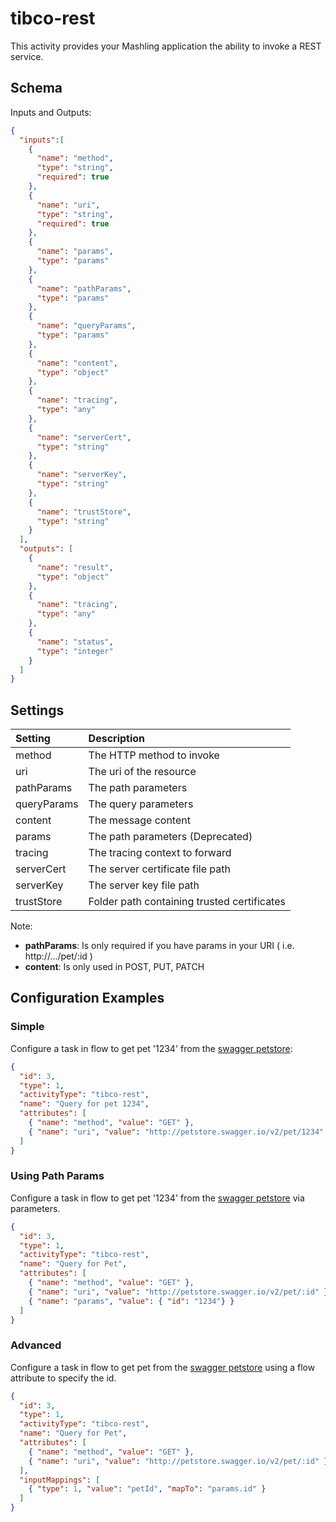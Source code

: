 # tibco-rest
This activity provides your Mashling application the ability to invoke a REST service.

## Schema
Inputs and Outputs:

```json
{
  "inputs":[
    {
      "name": "method",
      "type": "string",
      "required": true
    },
    {
      "name": "uri",
      "type": "string",
      "required": true
    },
    {
      "name": "params",
      "type": "params"
    },
    {
      "name": "pathParams",
      "type": "params"
    },
    {
      "name": "queryParams",
      "type": "params"
    },
    {
      "name": "content",
      "type": "object"
    },
    {
      "name": "tracing",
      "type": "any"
    },
    {
      "name": "serverCert",
      "type": "string"
    },
    {
      "name": "serverKey",
      "type": "string"
    },
    {
      "name": "trustStore",
      "type": "string"
    }
  ],
  "outputs": [
    {
      "name": "result",
      "type": "object"
    },
    {
      "name": "tracing",
      "type": "any"
    },
    {
      "name": "status",
      "type": "integer"
    }
  ]
}
```
## Settings
| Setting     | Description    |
|:------------|:---------------|
| method      | The HTTP method to invoke |
| uri         | The uri of the resource   |
| pathParams  | The path parameters |
| queryParams | The query parameters |
| content     | The message content |
| params      | The path parameters (Deprecated) |
| tracing | The tracing context to forward |
| serverCert | The server certificate file path |
| serverKey | The server key file path |
| trustStore | Folder path containing trusted certificates |

Note:

* **pathParams**: Is only required if you have params in your URI ( i.e. http://.../pet/:id )
* **content**: Is only used in POST, PUT, PATCH

## Configuration Examples
### Simple
Configure a task in flow to get pet '1234' from the [swagger petstore](http://petstore.swagger.io):

```json
{
  "id": 3,
  "type": 1,
  "activityType": "tibco-rest",
  "name": "Query for pet 1234",
  "attributes": [
    { "name": "method", "value": "GET" },
    { "name": "uri", "value": "http://petstore.swagger.io/v2/pet/1234" }
  ]
}
```
### Using Path Params
Configure a task in flow to get pet '1234' from the [swagger petstore](http://petstore.swagger.io) via parameters.

```json
{
  "id": 3,
  "type": 1,
  "activityType": "tibco-rest",
  "name": "Query for Pet",
  "attributes": [
    { "name": "method", "value": "GET" },
    { "name": "uri", "value": "http://petstore.swagger.io/v2/pet/:id" },
    { "name": "params", "value": { "id": "1234"} }
  ]
}
```
### Advanced
Configure a task in flow to get pet from the [swagger petstore](http://petstore.swagger.io) using a flow attribute to specify the id.

```json
{
  "id": 3,
  "type": 1,
  "activityType": "tibco-rest",
  "name": "Query for Pet",
  "attributes": [
    { "name": "method", "value": "GET" },
    { "name": "uri", "value": "http://petstore.swagger.io/v2/pet/:id" },
  ],
  "inputMappings": [
    { "type": 1, "value": "petId", "mapTo": "params.id" }
  ]
}
```
